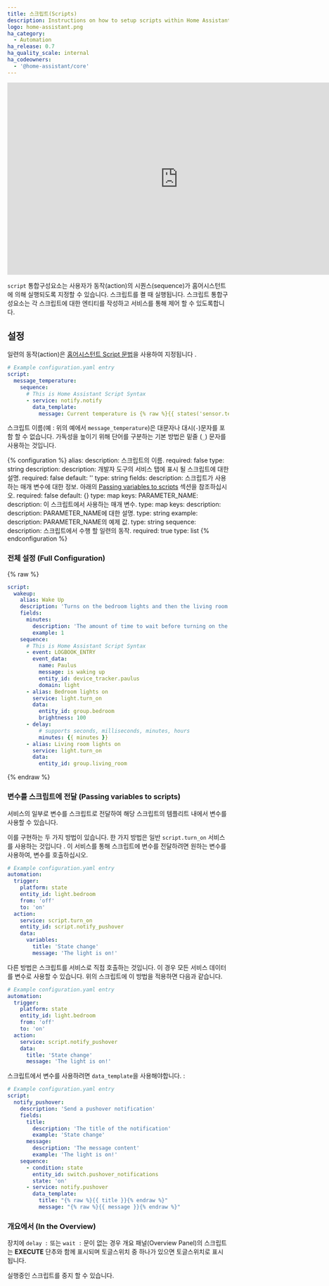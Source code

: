 ```yaml
---
title: 스크립트(Scripts)
description: Instructions on how to setup scripts within Home Assistant.
logo: home-assistant.png
ha_category:
  - Automation
ha_release: 0.7
ha_quality_scale: internal
ha_codeowners:
  - '@home-assistant/core'
---
```


<div class='videoWrapper'>
<iframe width="776" height="437" src="https://www.youtube.com/embed/sVqyDtEjudk?start=903" frameborder="0" allow="accelerometer; autoplay; encrypted-media; gyroscope; picture-in-picture" allowfullscreen></iframe>
</div>

`script` 통합구성요소는 사용자가 동작(action)의 시퀀스(sequence)가 홈어시스턴트에 의해 실행되도록 지정할 수 있습니다. 스크립트를 켤 때 실행됩니다. 스크립트 통합구성요소는 각 스크립트에 대한 엔티티를 작성하고 서비스를 통해 제어 할 수 있도록합니다.

## 설정 

일련의 동작(action)은 [홈어시스턴트 Script 문법](/getting-started/scripts/)을 사용하여 지정됩니다 .

```yaml
# Example configuration.yaml entry
script:
  message_temperature:
    sequence:
      # This is Home Assistant Script Syntax
      - service: notify.notify
        data_template:
          message: Current temperature is {% raw %}{{ states('sensor.temperature') }}{% endraw %}
```

<div class='note'>

스크립트 이름(예 : 위의 예에서 `message_temperature`)은 대문자나 대시(`-`)문자를 포함 할 수 없습니다. 가독성을 높이기 위해 단어를 구분하는 기본 방법은 밑줄 (`_`) 문자를 사용하는 것입니다.

</div>

{% configuration %}
alias:
  description: 스크립트의 이름.
  required: false
  type: string
description:
  description: 개발자 도구의 서비스 탭에 표시 될 스크립트에 대한 설명.
  required: false
  default: ''
  type: string
fields:
  description: 스크립트가 사용하는 매개 변수에 대한 정보. 아래의 [Passing variables to scripts](#passing-variables-to-scripts) 섹션을 참조하십시오.
  required: false
  default: {}
  type: map
  keys:
    PARAMETER_NAME:
      description: 이 스크립트에서 사용하는 매개 변수.
      type: map
      keys:
        description:
          description: PARAMETER_NAME에 대한 설명.
          type: string
        example:
          description: PARAMETER_NAME의 예제 값.
          type: string
sequence:
  description: 스크립트에서 수행 할 일련의 동작.
  required: true
  type: list
{% endconfiguration %}

### 전체 설정 (Full Configuration)

{% raw %}

```yaml
script: 
  wakeup:
    alias: Wake Up
    description: 'Turns on the bedroom lights and then the living room lights after a delay'
    fields:
      minutes:
        description: 'The amount of time to wait before turning on the living room lights'
        example: 1
    sequence:
      # This is Home Assistant Script Syntax
      - event: LOGBOOK_ENTRY
        event_data:
          name: Paulus
          message: is waking up
          entity_id: device_tracker.paulus
          domain: light
      - alias: Bedroom lights on
        service: light.turn_on
        data:
          entity_id: group.bedroom
          brightness: 100
      - delay:
          # supports seconds, milliseconds, minutes, hours
          minutes: {{ minutes }}
      - alias: Living room lights on
        service: light.turn_on
        data:
          entity_id: group.living_room
```

{% endraw %}

### 변수를 스크립트에 전달 (Passing variables to scripts)

서비스의 일부로 변수를 스크립트로 전달하여 해당 스크립트의 템플리트 내에서 변수를 사용할 수 있습니다.

이를 구현하는 두 가지 방법이 있습니다. 한 가지 방법은 일반 `script.turn_on` 서비스를 사용하는 것입니다 . 이 서비스를 통해 스크립트에 변수를 전달하려면 원하는 변수를 사용하여, 변수를 호출하십시오.

```yaml
# Example configuration.yaml entry
automation:
  trigger:
    platform: state
    entity_id: light.bedroom
    from: 'off'
    to: 'on'
  action:
    service: script.turn_on
    entity_id: script.notify_pushover
    data:
      variables:
        title: 'State change'
        message: 'The light is on!'
```

다른 방법은 스크립트를 서비스로 직접 호출하는 것입니다. 이 경우 모든 서비스 데이터를 변수로 사용할 수 있습니다. 위의 스크립트에 이 방법을 적용하면 다음과 같습니다.

```yaml
# Example configuration.yaml entry
automation:
  trigger:
    platform: state
    entity_id: light.bedroom
    from: 'off'
    to: 'on'
  action:
    service: script.notify_pushover
    data:
      title: 'State change'
      message: 'The light is on!'
```

스크립트에서 변수를 사용하려면 `data_template`을 사용해야합니다. : 

```yaml
# Example configuration.yaml entry
script:
  notify_pushover:
    description: 'Send a pushover notification'
    fields:
      title:
        description: 'The title of the notification'
        example: 'State change'
      message:
        description: 'The message content'
        example: 'The light is on!'
    sequence:
      - condition: state
        entity_id: switch.pushover_notifications
        state: 'on'
      - service: notify.pushover
        data_template:
          title: "{% raw %}{{ title }}{% endraw %}"
          message: "{% raw %}{{ message }}{% endraw %}"
```

### 개요에서 (In the Overview)

장치에 `delay :` 또는 `wait :` 문이 없는 경우 개요 패널(Overview Panel)의 스크립트는 **EXECUTE** 단추와 함께 표시되며 토글스위치 중 하나가 있으면 토글스위치로 표시됩니다.

실행중인 스크립트를 중지 할 수 있습니다.